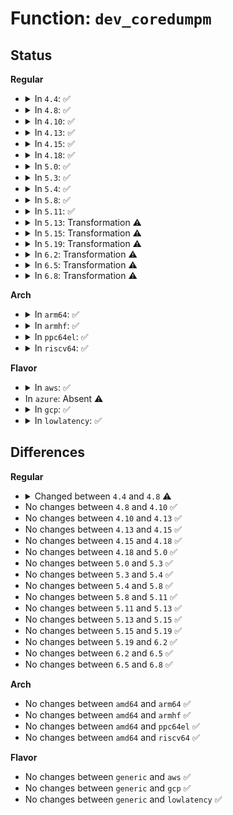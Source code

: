 # Function: <code>dev_coredumpm</code>

## Status
<b>Regular</b>
<ul>
<li>
<details>
<summary>In <code>4.4</code>: ✅</summary>

```c
void dev_coredumpm(struct device *dev, struct module *owner, const void *data, size_t datalen, gfp_t gfp, ssize_t (*read)(char *, loff_t, size_t, const void *, size_t), void (*free)(const void *));
```

**Collision:** Unique Global

**Inline:** No

**Transformation:** False

**Instances:**

```
In drivers/base/devcoredump.c (ffffffff8156c880)
Location: drivers/base/devcoredump.c:230
Inline: False
Direct callers:
  - drivers/base/devcoredump.c:dev_coredumpv
```
**Symbols:**

```
ffffffff8156c880-ffffffff8156ca7d: dev_coredumpm (STB_GLOBAL)
```
</details>
</li>
<li>
<details>
<summary>In <code>4.8</code>: ✅</summary>

```c
void dev_coredumpm(struct device *dev, struct module *owner, void *data, size_t datalen, gfp_t gfp, ssize_t (*read)(char *, loff_t, size_t, void *, size_t), void (*free)(void *));
```

**Collision:** Unique Global

**Inline:** No

**Transformation:** False

**Instances:**

```
In drivers/base/devcoredump.c (ffffffff815c1d20)
Location: drivers/base/devcoredump.c:274
Inline: False
Direct callers:
  - drivers/base/devcoredump.c:dev_coredumpsg
  - drivers/base/devcoredump.c:dev_coredumpv
```
**Symbols:**

```
ffffffff815c1d20-ffffffff815c1f1d: dev_coredumpm (STB_GLOBAL)
```
</details>
</li>
<li>
<details>
<summary>In <code>4.10</code>: ✅</summary>

```c
void dev_coredumpm(struct device *dev, struct module *owner, void *data, size_t datalen, gfp_t gfp, ssize_t (*read)(char *, loff_t, size_t, void *, size_t), void (*free)(void *));
```

**Collision:** Unique Global

**Inline:** No

**Transformation:** False

**Instances:**

```
In drivers/base/devcoredump.c (ffffffff815f1170)
Location: drivers/base/devcoredump.c:276
Inline: False
Direct callers:
  - drivers/base/devcoredump.c:dev_coredumpsg
  - drivers/base/devcoredump.c:dev_coredumpv
```
**Symbols:**

```
ffffffff815f1170-ffffffff815f136d: dev_coredumpm (STB_GLOBAL)
```
</details>
</li>
<li>
<details>
<summary>In <code>4.13</code>: ✅</summary>

```c
void dev_coredumpm(struct device *dev, struct module *owner, void *data, size_t datalen, gfp_t gfp, ssize_t (*read)(char *, loff_t, size_t, void *, size_t), void (*free)(void *));
```

**Collision:** Unique Global

**Inline:** No

**Transformation:** False

**Instances:**

```
In drivers/base/devcoredump.c (ffffffff816052c0)
Location: drivers/base/devcoredump.c:276
Inline: False
Direct callers:
  - drivers/base/devcoredump.c:dev_coredumpsg
  - drivers/base/devcoredump.c:dev_coredumpv
```
**Symbols:**

```
ffffffff816052c0-ffffffff816054cc: dev_coredumpm (STB_GLOBAL)
```
</details>
</li>
<li>
<details>
<summary>In <code>4.15</code>: ✅</summary>

```c
void dev_coredumpm(struct device *dev, struct module *owner, void *data, size_t datalen, gfp_t gfp, ssize_t (*read)(char *, loff_t, size_t, void *, size_t), void (*free)(void *));
```

**Collision:** Unique Global

**Inline:** No

**Transformation:** False

**Instances:**

```
In drivers/base/devcoredump.c (ffffffff8166d6c0)
Location: drivers/base/devcoredump.c:276
Inline: False
Direct callers:
  - drivers/base/devcoredump.c:dev_coredumpsg
  - drivers/base/devcoredump.c:dev_coredumpv
```
**Symbols:**

```
ffffffff8166d6c0-ffffffff8166d8c8: dev_coredumpm (STB_GLOBAL)
```
</details>
</li>
<li>
<details>
<summary>In <code>4.18</code>: ✅</summary>

```c
void dev_coredumpm(struct device *dev, struct module *owner, void *data, size_t datalen, gfp_t gfp, ssize_t (*read)(char *, loff_t, size_t, void *, size_t), void (*free)(void *));
```

**Collision:** Unique Global

**Inline:** No

**Transformation:** False

**Instances:**

```
In drivers/base/devcoredump.c (ffffffff816a9100)
Location: drivers/base/devcoredump.c:261
Inline: False
Direct callers:
  - drivers/base/devcoredump.c:dev_coredumpsg
  - drivers/base/devcoredump.c:dev_coredumpv
```
**Symbols:**

```
ffffffff816a9100-ffffffff816a9301: dev_coredumpm (STB_GLOBAL)
```
</details>
</li>
<li>
<details>
<summary>In <code>5.0</code>: ✅</summary>

```c
void dev_coredumpm(struct device *dev, struct module *owner, void *data, size_t datalen, gfp_t gfp, ssize_t (*read)(char *, loff_t, size_t, void *, size_t), void (*free)(void *));
```

**Collision:** Unique Global

**Inline:** No

**Transformation:** False

**Instances:**

```
In drivers/base/devcoredump.c (ffffffff816c9ce0)
Location: drivers/base/devcoredump.c:261
Inline: False
Direct callers:
  - drivers/base/devcoredump.c:dev_coredumpsg
  - drivers/base/devcoredump.c:dev_coredumpv
```
**Symbols:**

```
ffffffff816c9ce0-ffffffff816c9eee: dev_coredumpm (STB_GLOBAL)
```
</details>
</li>
<li>
<details>
<summary>In <code>5.3</code>: ✅</summary>

```c
void dev_coredumpm(struct device *dev, struct module *owner, void *data, size_t datalen, gfp_t gfp, ssize_t (*read)(char *, loff_t, size_t, void *, size_t), void (*free)(void *));
```

**Collision:** Unique Global

**Inline:** No

**Transformation:** False

**Instances:**

```
In drivers/base/devcoredump.c (ffffffff81705290)
Location: drivers/base/devcoredump.c:261
Inline: False
Direct callers:
  - drivers/base/devcoredump.c:dev_coredumpsg
  - drivers/base/devcoredump.c:dev_coredumpv
```
**Symbols:**

```
ffffffff81705290-ffffffff81705479: dev_coredumpm (STB_GLOBAL)
```
</details>
</li>
<li>
<details>
<summary>In <code>5.4</code>: ✅</summary>

```c
void dev_coredumpm(struct device *dev, struct module *owner, void *data, size_t datalen, gfp_t gfp, ssize_t (*read)(char *, loff_t, size_t, void *, size_t), void (*free)(void *));
```

**Collision:** Unique Global

**Inline:** No

**Transformation:** False

**Instances:**

```
In drivers/base/devcoredump.c (ffffffff81729520)
Location: drivers/base/devcoredump.c:252
Inline: False
Direct callers:
  - drivers/base/devcoredump.c:dev_coredumpsg
  - drivers/base/devcoredump.c:dev_coredumpv
```
**Symbols:**

```
ffffffff81729520-ffffffff81729709: dev_coredumpm (STB_GLOBAL)
```
</details>
</li>
<li>
<details>
<summary>In <code>5.8</code>: ✅</summary>

```c
void dev_coredumpm(struct device *dev, struct module *owner, void *data, size_t datalen, gfp_t gfp, ssize_t (*read)(char *, loff_t, size_t, void *, size_t), void (*free)(void *));
```

**Collision:** Unique Global

**Inline:** No

**Transformation:** False

**Instances:**

```
In drivers/base/devcoredump.c (ffffffff817e5d50)
Location: drivers/base/devcoredump.c:252
Inline: False
Direct callers:
  - drivers/base/devcoredump.c:dev_coredumpsg
  - drivers/base/devcoredump.c:dev_coredumpv
```
**Symbols:**

```
ffffffff817e5d50-ffffffff817e5f39: dev_coredumpm (STB_GLOBAL)
```
</details>
</li>
<li>
<details>
<summary>In <code>5.11</code>: ✅</summary>

```c
void dev_coredumpm(struct device *dev, struct module *owner, void *data, size_t datalen, gfp_t gfp, ssize_t (*read)(char *, loff_t, size_t, void *, size_t), void (*free)(void *));
```

**Collision:** Unique Global

**Inline:** No

**Transformation:** False

**Instances:**

```
In drivers/base/devcoredump.c (ffffffff817fa9e0)
Location: drivers/base/devcoredump.c:252
Inline: False
Direct callers:
  - drivers/base/devcoredump.c:dev_coredumpsg
  - drivers/base/devcoredump.c:dev_coredumpv
  - drivers/remoteproc/remoteproc_coredump.c:rproc_coredump_using_sections
  - drivers/remoteproc/remoteproc_coredump.c:rproc_coredump
```
**Symbols:**

```
ffffffff817fa9e0-ffffffff817fabc9: dev_coredumpm (STB_GLOBAL)
```
</details>
</li>
<li>
<details>
<summary>In <code>5.13</code>: Transformation ⚠️</summary>

```c
void dev_coredumpm(struct device *dev, struct module *owner, void *data, size_t datalen, gfp_t gfp, ssize_t (*read)(char *, loff_t, size_t, void *, size_t), void (*free)(void *));
```

**Collision:** Unique Global

**Inline:** No

**Transformation:** True

**Instances:**

```
In drivers/base/devcoredump.c (0)
Location: drivers/base/devcoredump.c:252
Inline: False
Direct callers:
  - drivers/base/devcoredump.c:dev_coredumpsg
  - drivers/base/devcoredump.c:dev_coredumpv
  - drivers/remoteproc/remoteproc_coredump.c:rproc_coredump_using_sections
  - drivers/remoteproc/remoteproc_coredump.c:rproc_coredump
```
**Symbols:**

```
ffffffff81c01b62-ffffffff81c01b76: dev_coredumpm.cold (STB_LOCAL)
ffffffff817df6f0-ffffffff817df8e9: dev_coredumpm (STB_GLOBAL)
```
</details>
</li>
<li>
<details>
<summary>In <code>5.15</code>: Transformation ⚠️</summary>

```c
void dev_coredumpm(struct device *dev, struct module *owner, void *data, size_t datalen, gfp_t gfp, ssize_t (*read)(char *, loff_t, size_t, void *, size_t), void (*free)(void *));
```

**Collision:** Unique Global

**Inline:** No

**Transformation:** True

**Instances:**

```
In drivers/base/devcoredump.c (0)
Location: drivers/base/devcoredump.c:248
Inline: False
Direct callers:
  - drivers/base/devcoredump.c:dev_coredumpsg
  - drivers/base/devcoredump.c:dev_coredumpv
  - drivers/remoteproc/remoteproc_coredump.c:rproc_coredump_using_sections
  - drivers/remoteproc/remoteproc_coredump.c:rproc_coredump
```
**Symbols:**

```
ffffffff81d056f3-ffffffff81d05722: dev_coredumpm.cold (STB_LOCAL)
ffffffff8186b160-ffffffff8186b3ab: dev_coredumpm (STB_GLOBAL)
```
</details>
</li>
<li>
<details>
<summary>In <code>5.19</code>: Transformation ⚠️</summary>

```c
void dev_coredumpm(struct device *dev, struct module *owner, void *data, size_t datalen, gfp_t gfp, ssize_t (*read)(char *, loff_t, size_t, void *, size_t), void (*free)(void *));
```

**Collision:** Unique Global

**Inline:** No

**Transformation:** True

**Instances:**

```
In drivers/base/devcoredump.c (0)
Location: drivers/base/devcoredump.c:248
Inline: False
Direct callers:
  - drivers/base/devcoredump.c:dev_coredumpsg
  - drivers/base/devcoredump.c:dev_coredumpv
  - drivers/remoteproc/remoteproc_coredump.c:rproc_coredump_using_sections
  - drivers/remoteproc/remoteproc_coredump.c:rproc_coredump
```
**Symbols:**

```
ffffffff81ece087-ffffffff81ece0b6: dev_coredumpm.cold (STB_LOCAL)
ffffffff819b3eb0-ffffffff819b410c: dev_coredumpm (STB_GLOBAL)
```
</details>
</li>
<li>
<details>
<summary>In <code>6.2</code>: Transformation ⚠️</summary>

```c
void dev_coredumpm(struct device *dev, struct module *owner, void *data, size_t datalen, gfp_t gfp, ssize_t (*read)(char *, loff_t, size_t, void *, size_t), void (*free)(void *));
```

**Collision:** Unique Global

**Inline:** No

**Transformation:** True

**Instances:**

```
In drivers/base/devcoredump.c (0)
Location: drivers/base/devcoredump.c:323
Inline: False
Direct callers:
  - drivers/base/devcoredump.c:dev_coredumpsg
  - drivers/base/devcoredump.c:dev_coredumpv
  - drivers/remoteproc/remoteproc_coredump.c:rproc_coredump_using_sections
  - drivers/remoteproc/remoteproc_coredump.c:rproc_coredump
```
**Symbols:**

```
ffffffff82099978-ffffffff82099993: dev_coredumpm.cold (STB_LOCAL)
ffffffff81b28d20-ffffffff81b28fd0: dev_coredumpm (STB_GLOBAL)
```
</details>
</li>
<li>
<details>
<summary>In <code>6.5</code>: Transformation ⚠️</summary>

```c
void dev_coredumpm(struct device *dev, struct module *owner, void *data, size_t datalen, gfp_t gfp, ssize_t (*read)(char *, loff_t, size_t, void *, size_t), void (*free)(void *));
```

**Collision:** Unique Global

**Inline:** No

**Transformation:** True

**Instances:**

```
In drivers/base/devcoredump.c (0)
Location: drivers/base/devcoredump.c:322
Inline: False
Direct callers:
  - drivers/base/devcoredump.c:dev_coredumpsg
  - drivers/base/devcoredump.c:dev_coredumpv
  - drivers/remoteproc/remoteproc_coredump.c:rproc_coredump_using_sections
  - drivers/remoteproc/remoteproc_coredump.c:rproc_coredump
```
**Symbols:**

```
ffffffff8211aa18-ffffffff8211aa33: dev_coredumpm.cold (STB_LOCAL)
ffffffff81b78ed0-ffffffff81b79180: dev_coredumpm (STB_GLOBAL)
```
</details>
</li>
<li>
<details>
<summary>In <code>6.8</code>: Transformation ⚠️</summary>

```c
void dev_coredumpm(struct device *dev, struct module *owner, void *data, size_t datalen, gfp_t gfp, ssize_t (*read)(char *, loff_t, size_t, void *, size_t), void (*free)(void *));
```

**Collision:** Unique Global

**Inline:** No

**Transformation:** True

**Instances:**

```
In drivers/base/devcoredump.c (0)
Location: drivers/base/devcoredump.c:322
Inline: False
Direct callers:
  - drivers/base/devcoredump.c:dev_coredumpsg
  - drivers/base/devcoredump.c:dev_coredumpv
  - drivers/remoteproc/remoteproc_coredump.c:rproc_coredump_using_sections
  - drivers/remoteproc/remoteproc_coredump.c:rproc_coredump
```
**Symbols:**

```
ffffffff821f889e-ffffffff821f88b9: dev_coredumpm.cold (STB_LOCAL)
ffffffff81bccda0-ffffffff81bcd080: dev_coredumpm (STB_GLOBAL)
```
</details>
</li>
</ul>
<b>Arch</b>
<ul>
<li>
<details>
<summary>In <code>arm64</code>: ✅</summary>

```c
void dev_coredumpm(struct device *dev, struct module *owner, void *data, size_t datalen, gfp_t gfp, ssize_t (*read)(char *, loff_t, size_t, void *, size_t), void (*free)(void *));
```

**Collision:** Unique Global

**Inline:** No

**Transformation:** False

**Instances:**

```
In drivers/base/devcoredump.c (ffff80001091f290)
Location: drivers/base/devcoredump.c:252
Inline: False
Direct callers:
  - drivers/base/devcoredump.c:dev_coredumpsg
  - drivers/base/devcoredump.c:dev_coredumpv
```
**Symbols:**

```
ffff80001091f290-ffff80001091f488: dev_coredumpm (STB_GLOBAL)
```
</details>
</li>
<li>
<details>
<summary>In <code>armhf</code>: ✅</summary>

```c
void dev_coredumpm(struct device *dev, struct module *owner, void *data, size_t datalen, gfp_t gfp, ssize_t (*read)(char *, loff_t, size_t, void *, size_t), void (*free)(void *));
```

**Collision:** Unique Global

**Inline:** No

**Transformation:** False

**Instances:**

```
In drivers/base/devcoredump.c (c0a044fc)
Location: drivers/base/devcoredump.c:252
Inline: False
Direct callers:
  - drivers/base/devcoredump.c:dev_coredumpsg
  - drivers/base/devcoredump.c:dev_coredumpv
```
**Symbols:**

```
c0a044fc-c0a046d8: dev_coredumpm (STB_GLOBAL)
```
</details>
</li>
<li>
<details>
<summary>In <code>ppc64el</code>: ✅</summary>

```c
void dev_coredumpm(struct device *dev, struct module *owner, void *data, size_t datalen, gfp_t gfp, ssize_t (*read)(char *, loff_t, size_t, void *, size_t), void (*free)(void *));
```

**Collision:** Unique Global

**Inline:** No

**Transformation:** False

**Instances:**

```
In drivers/base/devcoredump.c (c0000000009c4580)
Location: drivers/base/devcoredump.c:252
Inline: False
Direct callers:
  - drivers/base/devcoredump.c:dev_coredumpsg
  - drivers/base/devcoredump.c:dev_coredumpv
```
**Symbols:**

```
c0000000009c4580-c0000000009c4848: dev_coredumpm (STB_GLOBAL)
```
</details>
</li>
<li>
<details>
<summary>In <code>riscv64</code>: ✅</summary>

```c
void dev_coredumpm(struct device *dev, struct module *owner, void *data, size_t datalen, gfp_t gfp, ssize_t (*read)(char *, loff_t, size_t, void *, size_t), void (*free)(void *));
```

**Collision:** Unique Global

**Inline:** No

**Transformation:** False

**Instances:**

```
In drivers/base/devcoredump.c (ffffffe00059e28a)
Location: drivers/base/devcoredump.c:252
Inline: False
Direct callers:
  - drivers/base/devcoredump.c:dev_coredumpsg
  - drivers/base/devcoredump.c:dev_coredumpv
```
**Symbols:**

```
ffffffe00059e28a-ffffffe00059e442: dev_coredumpm (STB_GLOBAL)
```
</details>
</li>
</ul>
<b>Flavor</b>
<ul>
<li>
<details>
<summary>In <code>aws</code>: ✅</summary>

```c
void dev_coredumpm(struct device *dev, struct module *owner, void *data, size_t datalen, gfp_t gfp, ssize_t (*read)(char *, loff_t, size_t, void *, size_t), void (*free)(void *));
```

**Collision:** Unique Global

**Inline:** No

**Transformation:** False

**Instances:**

```
In drivers/base/devcoredump.c (ffffffff816ef300)
Location: drivers/base/devcoredump.c:252
Inline: False
Direct callers:
  - drivers/base/devcoredump.c:dev_coredumpsg
  - drivers/base/devcoredump.c:dev_coredumpv
```
**Symbols:**

```
ffffffff816ef300-ffffffff816ef4e9: dev_coredumpm (STB_GLOBAL)
```
</details>
</li>
<li>
In <code>azure</code>: Absent ⚠️
</li>
<li>
<details>
<summary>In <code>gcp</code>: ✅</summary>

```c
void dev_coredumpm(struct device *dev, struct module *owner, void *data, size_t datalen, gfp_t gfp, ssize_t (*read)(char *, loff_t, size_t, void *, size_t), void (*free)(void *));
```

**Collision:** Unique Global

**Inline:** No

**Transformation:** False

**Instances:**

```
In drivers/base/devcoredump.c (ffffffff8171c9e0)
Location: drivers/base/devcoredump.c:252
Inline: False
Direct callers:
  - drivers/base/devcoredump.c:dev_coredumpsg
  - drivers/base/devcoredump.c:dev_coredumpv
```
**Symbols:**

```
ffffffff8171c9e0-ffffffff8171cbc9: dev_coredumpm (STB_GLOBAL)
```
</details>
</li>
<li>
<details>
<summary>In <code>lowlatency</code>: ✅</summary>

```c
void dev_coredumpm(struct device *dev, struct module *owner, void *data, size_t datalen, gfp_t gfp, ssize_t (*read)(char *, loff_t, size_t, void *, size_t), void (*free)(void *));
```

**Collision:** Unique Global

**Inline:** No

**Transformation:** False

**Instances:**

```
In drivers/base/devcoredump.c (ffffffff81737d40)
Location: drivers/base/devcoredump.c:252
Inline: False
Direct callers:
  - drivers/base/devcoredump.c:dev_coredumpsg
  - drivers/base/devcoredump.c:dev_coredumpv
```
**Symbols:**

```
ffffffff81737d40-ffffffff81737f29: dev_coredumpm (STB_GLOBAL)
```
</details>
</li>
</ul>

## Differences
<b>Regular</b>
<ul>
<li>
<details>
<summary>Changed between <code>4.4</code> and <code>4.8</code> ⚠️</summary>
<ul>
<li>
<b>Param type changed. </b>
<code>const void *data</code> ➡️ <code>void *data</code>
</li>
<li>
<b>Param type changed. </b>
<code>ssize_t (*read)(char *, loff_t, size_t, const void *, size_t)</code> ➡️ <code>ssize_t (*read)(char *, loff_t, size_t, void *, size_t)</code>
</li>
<li>
<b>Param type changed. </b>
<code>void (*free)(const void *)</code> ➡️ <code>void (*free)(void *)</code>
</li>
</ul>
</details>
</li>
<li>
No changes between <code>4.8</code> and <code>4.10</code> ✅
</li>
<li>
No changes between <code>4.10</code> and <code>4.13</code> ✅
</li>
<li>
No changes between <code>4.13</code> and <code>4.15</code> ✅
</li>
<li>
No changes between <code>4.15</code> and <code>4.18</code> ✅
</li>
<li>
No changes between <code>4.18</code> and <code>5.0</code> ✅
</li>
<li>
No changes between <code>5.0</code> and <code>5.3</code> ✅
</li>
<li>
No changes between <code>5.3</code> and <code>5.4</code> ✅
</li>
<li>
No changes between <code>5.4</code> and <code>5.8</code> ✅
</li>
<li>
No changes between <code>5.8</code> and <code>5.11</code> ✅
</li>
<li>
No changes between <code>5.11</code> and <code>5.13</code> ✅
</li>
<li>
No changes between <code>5.13</code> and <code>5.15</code> ✅
</li>
<li>
No changes between <code>5.15</code> and <code>5.19</code> ✅
</li>
<li>
No changes between <code>5.19</code> and <code>6.2</code> ✅
</li>
<li>
No changes between <code>6.2</code> and <code>6.5</code> ✅
</li>
<li>
No changes between <code>6.5</code> and <code>6.8</code> ✅
</li>
</ul>
<b>Arch</b>
<ul>
<li>
No changes between <code>amd64</code> and <code>arm64</code> ✅
</li>
<li>
No changes between <code>amd64</code> and <code>armhf</code> ✅
</li>
<li>
No changes between <code>amd64</code> and <code>ppc64el</code> ✅
</li>
<li>
No changes between <code>amd64</code> and <code>riscv64</code> ✅
</li>
</ul>
<b>Flavor</b>
<ul>
<li>
No changes between <code>generic</code> and <code>aws</code> ✅
</li>
<li>
No changes between <code>generic</code> and <code>gcp</code> ✅
</li>
<li>
No changes between <code>generic</code> and <code>lowlatency</code> ✅
</li>
</ul>
